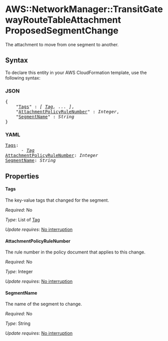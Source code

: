 # AWS::NetworkManager::TransitGatewayRouteTableAttachment ProposedSegmentChange

The attachment to move from one segment to another.

## Syntax

To declare this entity in your AWS CloudFormation template, use the following syntax:

### JSON

<pre>
{
    "<a href="#tags" title="Tags">Tags</a>" : <i>[ <a href="tag.md">Tag</a>, ... ]</i>,
    "<a href="#attachmentpolicyrulenumber" title="AttachmentPolicyRuleNumber">AttachmentPolicyRuleNumber</a>" : <i>Integer</i>,
    "<a href="#segmentname" title="SegmentName">SegmentName</a>" : <i>String</i>
}
</pre>

### YAML

<pre>
<a href="#tags" title="Tags">Tags</a>: <i>
      - <a href="tag.md">Tag</a></i>
<a href="#attachmentpolicyrulenumber" title="AttachmentPolicyRuleNumber">AttachmentPolicyRuleNumber</a>: <i>Integer</i>
<a href="#segmentname" title="SegmentName">SegmentName</a>: <i>String</i>
</pre>

## Properties

#### Tags

The key-value tags that changed for the segment.

_Required_: No

_Type_: List of <a href="tag.md">Tag</a>

_Update requires_: [No interruption](https://docs.aws.amazon.com/AWSCloudFormation/latest/UserGuide/using-cfn-updating-stacks-update-behaviors.html#update-no-interrupt)

#### AttachmentPolicyRuleNumber

The rule number in the policy document that applies to this change.

_Required_: No

_Type_: Integer

_Update requires_: [No interruption](https://docs.aws.amazon.com/AWSCloudFormation/latest/UserGuide/using-cfn-updating-stacks-update-behaviors.html#update-no-interrupt)

#### SegmentName

The name of the segment to change.

_Required_: No

_Type_: String

_Update requires_: [No interruption](https://docs.aws.amazon.com/AWSCloudFormation/latest/UserGuide/using-cfn-updating-stacks-update-behaviors.html#update-no-interrupt)
